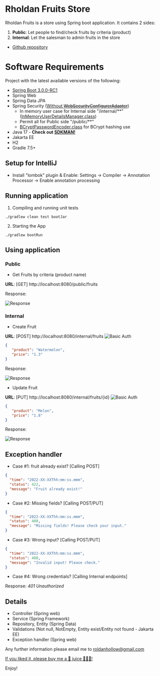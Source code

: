 # Rholdan Fruits Store
Rholdan Fruits is a store using Spring boot application. It contains 2 sides:
1. <b>Public</b>: Let people to find/check fruits by criteria (product)
2. <b>Internal</b>: Let the salesman to admin fruits in the store

- [Github repository](https://github.com/roldanwilfrido/rholdan-fruits)


# Software Requirements

Project with the latest available versions of the following:

* [Spring Boot 3.0.0-RC1](https://spring.io/blog/2022/10/20/spring-boot-3-0-0-rc1-available-now) 
* Spring Web
* Spring Data JPA
* Spring Security ([Without ~~WebSecurityConfigurerAdapter~~](https://spring.io/blog/2022/02/21/spring-security-without-the-websecurityconfigureradapter))
  * In memory user case for Internal side "/internal/**" ([InMemoryUserDetailsManager.class](https://docs.spring.io/spring-security/site/docs/4.2.5.RELEASE/apidocs/org/springframework/security/provisioning/InMemoryUserDetailsManager.html))
  * Permit all for Public side "/public/**"
  * [BCryptPasswordEncoder.class](https://docs.spring.io/spring-security/site/docs/current/api/org/springframework/security/crypto/bcrypt/BCryptPasswordEncoder.html) for BCrypt hashing use
* Java 17 - **Check out [SDKMAN!](https://sdkman.io/)**
* Jakarta EE
* H2
* Gradle 7.5+


## Setup for IntelliJ

* Install "lombok" plugin & Enable: Settings -> Compiler -> Annotation Processor -> Enable annotation processing


## Running application

1. Compiling and running unit tests
```
./gradlew clean test bootJar
```
2. Starting the App
```
./gradlew bootRun
```

## Using application

### Public

- Get Fruits by criteria (product name)

<b>URL</b>: [GET] http://localhost:8080/public/fruits

Response:

![Response](pics/1.criteria.png "Without auth")


### Internal

- Create Fruit

<b>URL</b>: [POST] http://localhost:8080/internal/fruits
![Basic Auth](pics/2.1.createFruit.png "Basic Auth")
```json
{
   "product": "Watermelon",
   "price": "1.3"
}
```
Response:

![Response](pics/2.2.createFruit.png "Create fruit")

- Update Fruit

<b>URL</b>: [PUT] http://localhost:8080/internal/fruits/{id}
![Basic Auth](pics/3.1.updateFruit.png "Basic Auth")
```json
{
   "product": "Melon",
   "price": "1.8"
}
```
Response:

![Response](pics/3.2.updateFruit.png "Update fruit")

## Exception handler

* Case #1: fruit already exist? [Calling POST]

```json
{
  "time": "2022-XX-XXThh:mm:ss.mmm",
  "status": 422,
  "message": "Fruit already exist!"
}
```

* Case #2: Missing fields? [Calling POST/PUT]

```json
{
  "time": "2022-XX-XXThh:mm:ss.mmm",
  "status": 400,
  "message": "Missing fields! Please check your input."
}
```

* Case #3: Wrong input? [Calling POST/PUT]

```json
{
  "time": "2022-XX-XXThh:mm:ss.mmm",
  "status": 400,
  "message": "Invalid input! Please check."
}
```

* Case #4: Wrong credentials? [Calling Internal endpoints]

Response: <i>401 Unauthorized</i>

## Details

* Controller (Spring web)
* Service (Spring Framework)
* Repository, Entity (Spring Data)
* Validations (Not null, NotEmpty, Entity exist/Entity not found - Jakarta EE)
* Exception handler (Spring web)

Any further information please email me to roldanhollow@gmail.com

[If you liked it, please buy me a 🥭 juice ✋🏻😁!](https://paypal.me/Sanidapp)

Enjoy!
